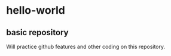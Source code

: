 # hello-world
basic repository 
-------

Will practice github features and other coding on this repository.
